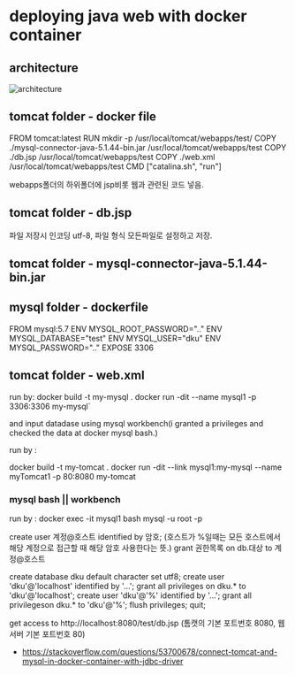 deploying java web with docker container
========================================

## architecture

![architecture](https://i.stack.imgur.com/4Av3X.png)

## tomcat folder - docker file

  FROM tomcat:latest
  RUN mkdir -p /usr/local/tomcat/webapps/test/
  COPY ./mysql-connector-java-5.1.44-bin.jar /usr/local/tomcat/webapps/test
  COPY ./db.jsp /usr/local/tomcat/webapps/test 
  COPY ./web.xml /usr/local/tomcat/webapps/test
  CMD ["catalina.sh", "run"]

webapps폴더의 하위폴더에 jsp비롯 웹과 관련된 코드 넣음.

## tomcat folder - db.jsp
파일 저장시 인코딩 utf-8, 파일 형식 모든파일로 설정하고 저장.

## tomcat folder - mysql-connector-java-5.1.44-bin.jar

## mysql folder - dockerfile

  FROM mysql:5.7
  ENV MYSQL_ROOT_PASSWORD=".."
  ENV MYSQL_DATABASE="test"
  ENV MYSQL_USER="dku" 
  ENV MYSQL_PASSWORD=".."
  EXPOSE 3306
  
## tomcat folder - web.xml

<web-app></web-app>

run by: 
        docker build -t my-mysql .
        docker run -dit --name mysql1 -p 3306:3306 my-mysql\`

and input datadase using mysql workbench(i granted a privileges and checked the data at docker mysql bash.)

run by :

  docker build -t my-tomcat .
  docker run -dit --link mysql1:my-mysql --name myTomcat1 -p 80:8080 my-tomcat
  
  
### mysql bash || workbench
run by :
  docker exec -it mysql1 bash
  mysql -u root -p
  
  create user 계정@호스트 identified by 암호;
  (호스트가 %일때는 모든 호스트에서 해당 계정으로 접근할 때 해당 암호 사용한다는 뜻.)
  grant 권한목록 on db.대상 to 계정@호스트
  
  create database dku default character set utf8;
  create user 'dku'@'localhost' identified by '...';
  grant all privileges on dku.* to 'dku'@'localhost';
  create user 'dku'@'%' identified by '...';
  grant all privilegeson dku.* to 'dku'@'%';
  flush privileges;
  quit;
  
get access to http://localhost:8080/test/db.jsp
(톰캣의 기본 포트번호 8080, 웹서버 기본 포트번호 80)

+ https://stackoverflow.com/questions/53700678/connect-tomcat-and-mysql-in-docker-container-with-jdbc-driver
